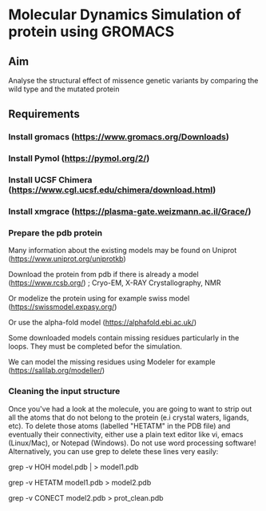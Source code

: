 # Molecular Dynamics Simulation of protein using GROMACS
## Aim
Analyse the structural effect of missence genetic variants by comparing the wild type and the mutated protein

## Requirements
### Install gromacs (https://www.gromacs.org/Downloads) 
### Install Pymol (https://pymol.org/2/)
### Install UCSF Chimera (https://www.cgl.ucsf.edu/chimera/download.html)
### Install xmgrace (https://plasma-gate.weizmann.ac.il/Grace/)

### Prepare the pdb protein
Many information about the existing models may be found on Uniprot (https://www.uniprot.org/uniprotkb) 

Download the protein from pdb  if there is already a model (https://www.rcsb.org/) ; Cryo-EM, X-RAY Crystallography, NMR

Or modelize the protein using for example swiss model (https://swissmodel.expasy.org/)

Or use the alpha-fold model (https://alphafold.ebi.ac.uk/)

Some downloaded models contain missing residues particularly in the loops. They must be completed befor the simulation.

We can model the missing residues using Modeler for example (https://salilab.org/modeller/)

### Cleaning the input structure

Once you've had a look at the molecule, you are going to want to strip out all the atoms that do not belong to the protein (e.i crystal waters, ligands, etc). To delete those atoms (labelled "HETATM" in the PDB file) and eventually their connectivity, either use a plain text editor like vi, emacs (Linux/Mac), or Notepad (Windows). Do not use word processing software! Alternatively, you can use grep to delete these lines very easily:

grep -v HOH model.pdb |  > model1.pdb

grep -v HETATM model1.pdb > model2.pdb

grep -v CONECT model2.pdb > prot_clean.pdb







